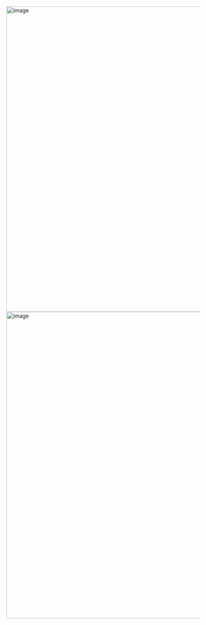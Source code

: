 <img width="797" alt="image" src="https://github.com/pptik/website-rfid-cam/assets/37206482/d1e436b1-2fa3-40ea-94e1-075965787e21">
<img width="800" alt="image" src="https://github.com/pptik/website-rfid-cam/assets/37206482/58bb16a0-26b3-423b-a84d-28e03eadc798">

